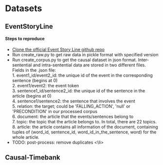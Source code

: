 # Datasets
<h2> EventStoryLine </h2>
<h4> Steps to reproduce </h4>
  <ul>
    <li> <a href = "https://github.com/tommasoc80/EventStoryLine.git"> Clone the official Event Story Line github repo </a></li>
    <li>Run create_raw.py to get raw data in pickle format with specified version</li>
    <li>Run create_corpus.py to get the causal dataset in json format. Inter-sentential and intra-sentential data are stored in two different files.
          Fields in the .json file: <br>
          1. event1_id/event2_id: the unique id of the event in the corresponding sentence (begins at 0)<br>
          2. event1/event2: the event token<br>
          3. sentence1_id/sentence2_id: the unique id of the sentence in the article (begins at 0)<br>
          4. sentence1/sentence2: the sentence that involves the event<br>
          5. relation: the target; could be 'FALLING_ACTION', 'null' or 'PRECONDITION' in our processed corpus<br>
          6. document: the article that the events/sentences belong to<br>
          7. topic: the topic that the article belongs to. In total, there are 22 topics.<br>
          8. article: the article contains all information of the document, containing tuples of (word_id, sentence_id, word_id_in_the_sentence, word) for the whole article.<br></li>
     <li> TODO: post-process: remove duplicates <\li>
    
  </ul>
<h2> Causal-Timebank </h2>
